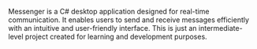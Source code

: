 Messenger is a C# desktop application designed for real-time communication. It enables users to send and receive messages efficiently with an intuitive and user-friendly interface. This is just an intermediate-level project created for learning and development purposes.
